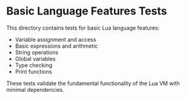 # Basic Language Features Tests

This directory contains tests for basic Lua language features:

- Variable assignment and access
- Basic expressions and arithmetic
- String operations
- Global variables
- Type checking
- Print functions

These tests validate the fundamental functionality of the Lua VM with minimal dependencies.